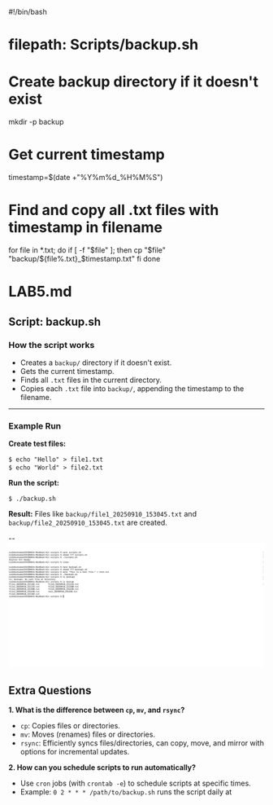 #!/bin/bash
# filepath: Scripts/backup.sh

# Create backup directory if it doesn't exist
mkdir -p backup

# Get current timestamp
timestamp=$(date +"%Y%m%d_%H%M%S")

# Find and copy all .txt files with timestamp in filename
for file in *.txt; do
  if [ -f "$file" ]; then
    cp "$file" "backup/${file%.txt}_$timestamp.txt"
  fi
done
# LAB5.md

## Script: backup.sh

### How the script works
- Creates a `backup/` directory if it doesn't exist.
- Gets the current timestamp.
- Finds all `.txt` files in the current directory.
- Copies each `.txt` file into `backup/`, appending the timestamp to the filename.

---

### Example Run

**Create test files:**
```shell
$ echo "Hello" > file1.txt
$ echo "World" > file2.txt
```

**Run the script:**
```shell
$ ./backup.sh
```

**Result:**
Files like `backup/file1_20250910_153045.txt` and `backup/file2_20250910_153045.txt` are created.

--
![alt text](ew.png)

## Extra Questions

**1. What is the difference between `cp`, `mv`, and `rsync`?**
- `cp`: Copies files or directories.
- `mv`: Moves (renames) files or directories.
- `rsync`: Efficiently syncs files/directories, can copy, move, and mirror with options for incremental updates.

**2. How can you schedule scripts to run automatically?**
- Use `cron` jobs (with `crontab -e`) to schedule scripts at specific times.
- Example: `0 2 * * * /path/to/backup.sh` runs the script daily at